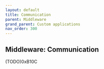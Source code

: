 ```yaml
---
layout: default
title: Communication
parent: Middleware
grand_parent: Custom applications
nav_order: 300
---
```

## Middleware: Communication

(TODO)0xB10C
